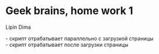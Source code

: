 # Geek brains, home work 1
Lipin Dima

<script src="script.js" async></script> - скрипт отрабатывает параллельно с загрузкой страницы<br>
<script src="script.js" defer></script> - скрипт отрабатывает после загрузки страницы
